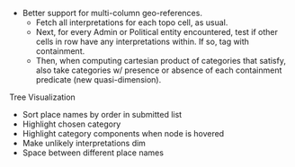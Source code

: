 - Better support for multi-column geo-references.
  - Fetch all interpretations for each topo cell, as usual.
  - Next, for every Admin or Political entity encountered, test if other cells
    in row have any interpretations within.  If so, tag with containment.
  - Then, when computing cartesian product of categories that satisfy, also
    take categories w/ presence or absence of each containment predicate
    (new quasi-dimension).

Tree Visualization
- Sort place names by order in submitted list
- Highlight chosen category
- Highlight category components when node is hovered
- Make unlikely interpretations dim
- Space between different place names

